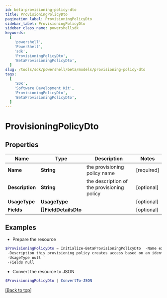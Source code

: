 ```yaml
---
id: beta-provisioning-policy-dto
title: ProvisioningPolicyDto
pagination_label: ProvisioningPolicyDto
sidebar_label: ProvisioningPolicyDto
sidebar_class_name: powershellsdk
keywords:
  [
    'powershell',
    'PowerShell',
    'sdk',
    'ProvisioningPolicyDto',
    'BetaProvisioningPolicyDto',
  ]
slug: /tools/sdk/powershell/beta/models/provisioning-policy-dto
tags:
  [
    'SDK',
    'Software Development Kit',
    'ProvisioningPolicyDto',
    'BetaProvisioningPolicyDto',
  ]
---
```


# ProvisioningPolicyDto

## Properties

| Name | Type | Description | Notes |
| --- | --- | --- | --- |
| **Name** | **String** | the provisioning policy name | [required] |
| **Description** | **String** | the description of the provisioning policy | [optional] |
| **UsageType** | [**UsageType**](usage-type) |  | [optional] |
| **Fields** | [**[]FieldDetailsDto**](field-details-dto) |  | [optional] |

## Examples

- Prepare the resource

```powershell
$ProvisioningPolicyDto = Initialize-BetaProvisioningPolicyDto  -Name example provisioning policy for inactive identities `
 -Description this provisioning policy creates access based on an identity going inactive `
 -UsageType null `
 -Fields null
```

- Convert the resource to JSON

```powershell
$ProvisioningPolicyDto | ConvertTo-JSON
```

[[Back to top]](#)
